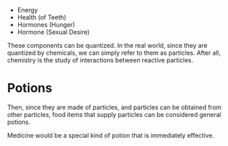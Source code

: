 - Energy
- Health (of Teeth)
- Hormones (Hunger)
- Hormone (Sexual Desire)

These components can be quantized. In the real world, since they are quantized by chemicals, we can simply refer to them as particles. After all, chemistry is the study of interactions between reactive particles.
# Potions
Then, since they are made of particles, and particles can be obtained from other particles, food items that supply particles can be considered general potions.

Medicine would be a special kind of potion that is immediately effective.